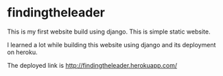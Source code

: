 # findingtheleader

This is my first website build using django.
This is simple static website.

I learned a lot while building this website using django and its deployment on heroku.

The deployed link is http://findingtheleader.herokuapp.com/
